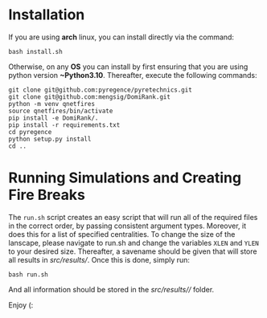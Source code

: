 # Installation

If you are using **arch** linux, you can install directly via the command:

```
bash install.sh
```

Otherwise, on any **OS** you can install by first ensuring that you are using
python version **~Python3.10**. Thereafter, execute the following commands:

```
git clone git@github.com:pyregence/pyretechnics.git
git clone git@github.com:mengsig/DomiRank.git
python -m venv qnetfires
source qnetfires/bin/activate
pip install -e DomiRank/.
pip install -r requirements.txt
cd pyregence
python setup.py install
cd ..
```

# Running Simulations and Creating Fire Breaks
The ```run.sh``` script creates an easy script that will run all of 
the required files in the correct order, by passing consistent argument
types. Moreover, it does this for a list of specified centralities.
To change the size of the lanscape, please navigate to run.sh and change
the variables ```XLEN``` and ```YLEN``` to your desired size. Thereafter,
a savename should be given that will store all results in *src/results/<savename>*.
Once this is done, simply run:

```
bash run.sh
```

And all information should be stored in the *src/results/<savename>/* folder.

Enjoy (:
